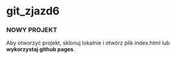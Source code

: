 # git_zjazd6

### NOWY PROJEKT

Aby otworzyć projekt, sklonuj lokalnie i otwórz plik index.html lub **wykorzystaj github pages**.

